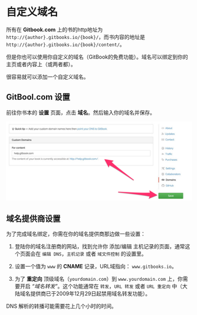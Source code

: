 # 自定义域名

所有在 **Gitbook.com** 上的书的http地址为 `http://{author}.gitbooks.io/{book}/`，而书内容的地址是 `http://{author}.gitbooks.io/{book}/content/`。

但是你也可以使用你自定义的域名（GitBook的免费功能）。域名可以绑定到你的主页或者内容上（或两者都）。

很容易就可以添加一个自定义域名。

## GitBool.com 设置

前往你书本的 **设置** 页面，点击 **域名**。然后输入你的域名并保存。

![在设置里添加域名](../assets/add_domain.png)

## 域名提供商设置

为了完成域名绑定，你需在你的域名提供商那边做一些设置：

1. 登陆你的域名注册商的网站，找到允许你 添加/编辑 主机记录的页面，通常这个页面会在 `编辑 DNS`，`主机记录` 或者 `域文件控制` 的设置里。

2. 设置一个值为 `www` 的 **CNAME** 记录，URL域指向： ```www.gitbooks.io```。

3. 为了 **重定向** 顶级域名（`yourdomain.com`）到 `www.yourdomain.com` 上，你需要开启 *“域名转发”*。这个功能通常在 `转发`，`URL 转发` 或者 `URL 重定向` 中（大陆域名提供商已于2009年12月29日起禁用域名转发功能）。

DNS 解析的转播可能需要花上几个小时的时间。
